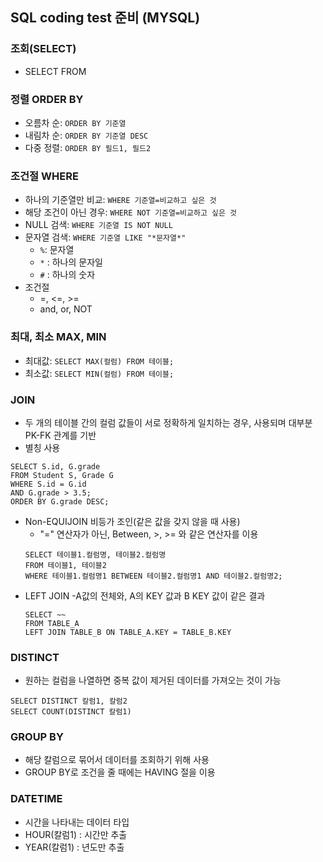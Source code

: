 ## SQL coding test 준비 (MYSQL)

### 조회(SELECT)
- SELECT FROM

### 정렬 ORDER BY
- 오름차 순: `ORDER BY 기준열`
- 내림차 순: `ORDER BY 기준열 DESC`
- 다중 정렬: `ORDER BY 필드1, 필드2`

### 조건절 WHERE
- 하나의 기준열만 비교: `WHERE 기준열=비교하고 싶은 것`
- 해당 조건이 아닌 경우: `WHERE NOT 기준열=비교하고 싶은 것`
- NULL 검색: `WHERE 기준열 IS NOT NULL`
- 문자열 검색: `WHERE 기준열 LIKE "*문자열*"`
    - `%`: 문자열
    - `*` : 하나의 문자일
    - `#` : 하나의 숫자
- 조건절
    - =, <=, >=
    - and, or, NOT

### 최대, 최소 MAX, MIN
- 최대값: `SELECT MAX(컬럼) FROM 테이블;`
- 최소값: `SELECT MIN(컬럼) FROM 테이블;`

### JOIN
- 두 개의 테이블 간의 컬럼 값들이 서로 정확하게 일치하는 경우, 사용되며 대부분 PK-FK 관계를 기반
- 별칭 사용
```
SELECT S.id, G.grade
FROM Student S, Grade G         
WHERE S.id = G.id
AND G.grade > 3.5;
ORDER BY G.grade DESC;
```
- Non-EQUIJOIN 비등가 조인(같은 값을 갖지 않을 때 사용)
    - "=" 연산자가 아닌, Between, >, >= 와 같은 연산자를 이용
    ```
    SELECT 테이블1.컬럼명, 테이블2.컬럼명
    FROM 테이블1, 테이블2
    WHERE 테이블1.컬럼명1 BETWEEN 테이블2.컬럼명1 AND 테이블2.컬럼명2;
    ```
- LEFT JOIN
    -A값의 전체와, A의 KEY 값과 B KEY 값이 같은 결과
    ```
    SELECT ~~
    FROM TABLE_A
    LEFT JOIN TABLE_B ON TABLE_A.KEY = TABLE_B.KEY
    ```

### DISTINCT
- 원하는 컬럼을 나열하면 중복 값이 제거된 데이터를 가져오는 것이 가능
```
SELECT DISTINCT 칼럼1, 칼럼2
SELECT COUNT(DISTINCT 칼럼1)
```

### GROUP BY
- 해당 칼럼으로 묶어서 데이터를 조회하기 위해 사용
- GROUP BY로 조건을 줄 때에는 HAVING 절을 이용

### DATETIME
- 시간을 나타내는 데이터 타입
- HOUR(칼럼1) : 시간만 추출
- YEAR(칼럼1) : 년도만 추출 